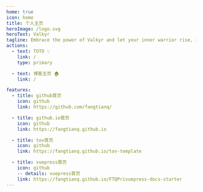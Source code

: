 ```yaml
---
home: true
icon: home
title: 个人主页
heroImage: /logo.svg
heroText: Valkyr
tagline: Embrace the power of Valkyr and let your inner warrior rise, igniting the fire that consumes your fears as you soar amidst the chaos with unrivaled grace.
actions:
  - text: TOTO 💡
    link: /
    type: primary

  - text: 博客主页 🏠
    link: /

features:
  - title: github首页
    icon: github
    link: https://github.com/fangtianq/

  - title: github.io首页
    icon: github
    link: https://fangtianq.github.io

  - title: tov首页
    icon: github
    link: https://fangtianq.github.io/tov-template

  - title: vuepress首页
    icon: github
    -- details: vuepress首页
    link: https://fangtianq.github.io/FTQPrivuepress-docs-starter
---
```

